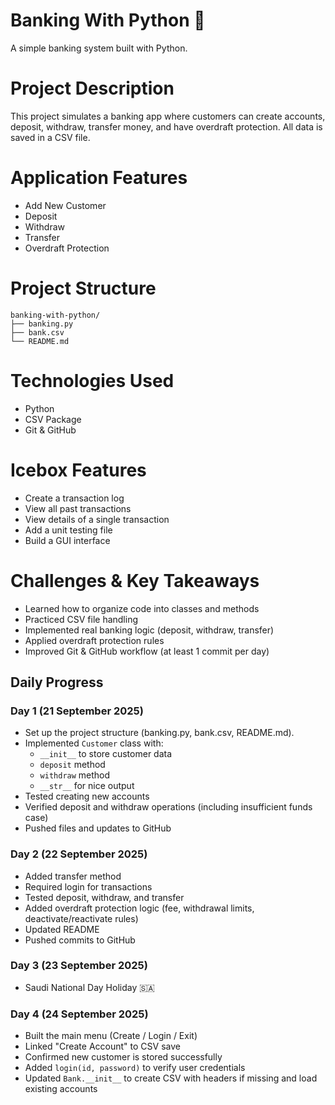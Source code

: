 # Banking With Python 🏦
A simple banking system built with Python.

# Project Description
This project simulates a banking app where customers can create accounts, deposit, withdraw, transfer money, and have overdraft protection. All data is saved in a CSV file.

# Application Features
- Add New Customer
- Deposit
- Withdraw
- Transfer
- Overdraft Protection

# Project Structure
```
banking-with-python/
├── banking.py
├── bank.csv
└── README.md
```

# Technologies Used
- Python
- CSV Package
- Git & GitHub

# Icebox Features
- Create a transaction log
- View all past transactions
- View details of a single transaction
- Add a unit testing file
- Build a GUI interface

# Challenges & Key Takeaways
- Learned how to organize code into classes and methods  
- Practiced CSV file handling  
- Implemented real banking logic (deposit, withdraw, transfer)  
- Applied overdraft protection rules  
- Improved Git & GitHub workflow (at least 1 commit per day)  

## Daily Progress

### Day 1 (21 September 2025)
- Set up the project structure (banking.py, bank.csv, README.md).
- Implemented `Customer` class with:
  - `__init__` to store customer data
  - `deposit` method
  - `withdraw` method
  - `__str__` for nice output
- Tested creating new accounts
- Verified deposit and withdraw operations (including insufficient funds case)
- Pushed files and updates to GitHub

### Day 2 (22 September 2025)
- Added transfer method
- Required login for transactions
- Tested deposit, withdraw, and transfer
- Added overdraft protection logic (fee, withdrawal limits, deactivate/reactivate rules)
- Updated README
- Pushed commits to GitHub

### Day 3 (23 September 2025)
- Saudi National Day Holiday 🇸🇦


### Day 4 (24 September 2025)
- Built the main menu (Create / Login / Exit)
- Linked "Create Account" to CSV save
- Confirmed new customer is stored successfully
- Added `login(id, password)` to verify user credentials
- Updated `Bank.__init__` to create CSV with headers if missing and load existing accounts
